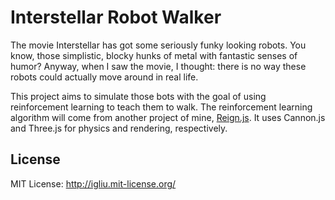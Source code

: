 Interstellar Robot Walker
===============================
The movie Interstellar has got some seriously funky looking robots. You know, those simplistic, blocky hunks of metal with fantastic senses of humor? Anyway, when I saw the movie, I thought: there is no way these robots could actually move around in real life.

This project aims to simulate those bots with the goal of using reinforcement learning to teach them to walk. The reinforcement learning algorithm will come from another project of mine, [Reign.js](https://github.com/turbomaze/reign). It uses Cannon.js and Three.js for physics and rendering, respectively.

## License
MIT License: http://igliu.mit-license.org/

